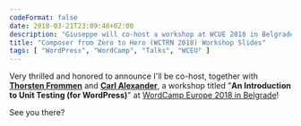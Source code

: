 ```yaml
---
codeFormat: false
date: 2018-03-21T23:09:48+02:00
description: "Giuseppe will co-host a workshop at WCUE 2018 in Belgrade"
title: "Composer from Zero to Hero (WCTRN 2018) Workshop Slides"
tags: [ "WordPress", "WordCamp", "Talks", "WCEU" ]
---
```


Very thrilled and honored to announce I'll be co-host, together with [**Thorsten Frommen**](https://tfrommen.de/) and [**Carl Alexander**](https://carlalexander.ca/), a workshop titled "**An Introduction to Unit Testing (for WordPress)**" at [WordCamp Europe 2018 in Belgrade](https://2018.europe.wordcamp.org/2018/03/21/sixth-group-of-wceu-speakers-development/)!

See you there?
